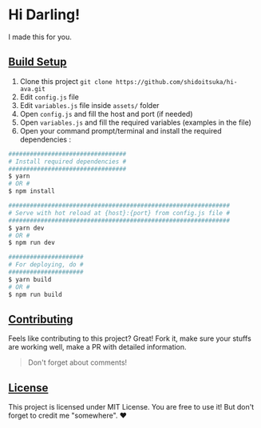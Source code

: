 # Hi Darling!
I made this for you.

## <u>Build Setup</u>
1. Clone this project `git clone https://github.com/shidoitsuka/hi-ava.git`
2. Edit `config.js` file
3. Edit `variables.js` file inside `assets/` folder
4. Open `config.js` and fill the host and port (if needed)
5. Open `variables.js` and fill the required variables (examples in the file)
6. Open your command prompt/terminal and install the required dependencies :

```bash
#################################
# Install required dependencies #
#################################
$ yarn
# OR #
$ npm install

##############################################################
# Serve with hot reload at {host}:{port} from config.js file #
##############################################################
$ yarn dev
# OR #
$ npm run dev

#####################
# For deploying, do #
#####################
$ yarn build
# OR #
$ npm run build
```

## <u>Contributing</u>
Feels like contributing to this project? Great! Fork it, make sure your stuffs are working well, make a PR with detailed information.
> Don't forget about comments!

## <u>License</u>
This project is licensed under MIT License. You are free to use it! But don't forget to credit me "somewhere". ♥
